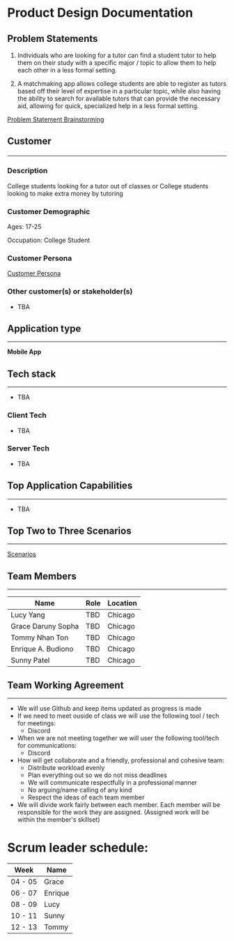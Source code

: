 # Product Design Documentation

## Problem Statements


1. Individuals who are looking for a tutor can find a student tutor to help them on their study with a specific major / topic to allow them to help each other in a less formal setting.

2. A matchmaking app allows college students are able to register as tutors based off their level of expertise in a particular topic, while also having the ability to search for available tutors that can provide the necessary aid, allowing for quick, specialized help in a less formal setting.

[Problem Statement Brainstorming](ProblemStatementBrainstorming.md "Problem Statement Brainstorming")

## Customer <hr>

### **Description**

College students looking for a tutor out of classes or College students looking to make extra money by tutoring

### **Customer Demographic**

Ages: 17-25 

Occupation: College Student


### **Customer Persona**
[Customer Persona](persona.md "List of Persona")

### Other customer(s) or stakeholder(s)
-  TBA

## Application type
<hr>

**Mobile App**

## Tech stack
<hr>

- TBA
### Client Tech
- TBA
### Server Tech
- TBA

## Top Application Capabilities
<hr>

- TBA

## Top Two to Three Scenarios
<hr>

[Scenarios](scenarios.md "List of Scenarios")

## Team Members
<hr>    

| Name | Role | Location |
| --- | --- | --- |
| Lucy Yang | TBD | Chicago |
| Grace Daruny Sopha | TBD | Chicago |
| Tommy Nhan Ton | TBD | Chicago |
| Enrique A. Budiono | TBD |  Chicago |
| Sunny Patel | TBD | Chicago |

## Team Working Agreement
<hr>

* We will use Github and keep items updated as progress is made
* If we need to meet ouside of class we will use the following tool / tech for meetings:
    * Discord
* When we are not meeting together we will user the following tool/tech for communications:
    * Discord
* How will get collaborate and a friendly, professional and cohesive team:
    * Distribute workload evenly
    * Plan everything out so we do not miss deadlines
    * We will communicate respectfully in a professional manner
    * No arguing/name calling of any kind
    * Respect the ideas of each team member
* We will divide work fairly between each member. Each member will be responsible for the work they are assigned. (Assigned work will be within the member's skillset)

# Scrum leader schedule:
| Week | Name |
| --- | --- |
| 04 - 05 | Grace |
| 06 - 07 | Enrique |
| 08 - 09 | Lucy |
| 10 - 11 | Sunny |
| 12 - 13 | Tommy |